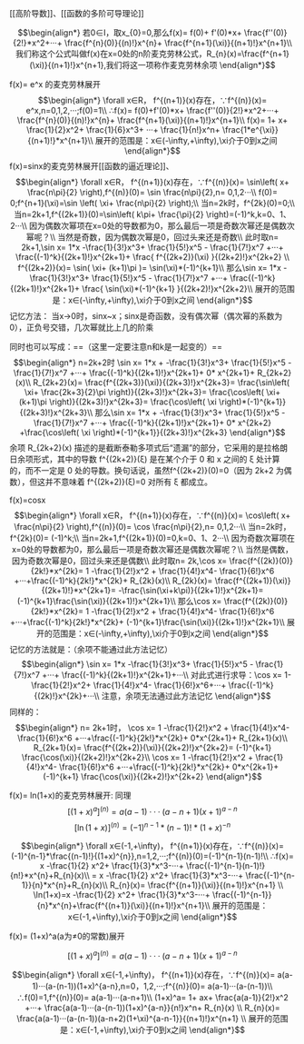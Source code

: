 [[高阶导数]]、[[函数的多阶可导理论]]

$$\begin{align*}
若0∈I，取x_{0}=0,那么f(x)= f(0)+ f'(0)*x+ \frac{f''(0)}{2!}*x^2+···+ \frac{f^{n}(0)}{(n)!}x^{n}+ \frac{f^{n+1}(\xi)}{(n+1)!}x^{n+1}\\
我们称这个公式叫做f(x)在x=0处的n阶麦克劳林公式，R_{n}(x)=\frac{f^{n+1}(\xi)}{(n+1)!}x^{n+1},我们将这一项称作麦克劳林余项
\end{align*}$$


f(x)= e^x 的麦克劳林展开
$$\begin{align*}
\forall x∈R， f^{(n+1)}(x)存在，∵f^{(n)}(x)= e^x,n=0,1,2,···;f(0)=1\\
∴f(x)= f(0)+f'(0)*x+ \frac{f''(0)}{2!}*x^2+···+ \frac{f^{n}(0)}{(n)!}x^{n}+ \frac{f^{n+1}(\xi)}{(n+1)!}x^{n+1}\\
f(x)= 1+ x+ \frac{1}{2}x^2+ \frac{1}{6}x^3+ ···+ \frac{1}{n!}x^n+ \frac{1*e^{\xi}}{(n+1)!}*x^{n+1}\\
展开的范围是：x∈(-\infty,+\infty),\xi介于0到x之间
\end{align*}$$
f(x)=sinx的麦克劳林展开[[函数的逼近理论]]、
$$\begin{align*}
\forall x∈R， f^{(n+1)}(x)存在，∵f^{(n)}(x)= \sin\left( x+ \frac{n\pi}{2} \right),f^{(n)}(0)= \sin \frac{n\pi}{2},n= 0,1,2···\\
f(0)= 0;f^{n+1}(\xi)=\sin \left( \xi+ \frac{n\pi}{2} \right);\\
当n=2k时，f^{2k}(0)=0;\\
当n=2k+1,f^{(2k+1)}(0)=\sin\left( k\pi+ \frac{\pi}{2} \right)=(-1)^k,k=0、1、2···\\
因为偶数次幂项在x=0处的导数都为0，那么最后一项是奇数次幂还是偶数次幂呢？\\
当然是奇数，因为偶数次幂是0，回过头来还是奇数\\
此时取n= 2k+1,\sin x= 1*x  -\frac{1}{3!}x^3+ \frac{1}{5!}x^5 - \frac{1}{7!}x^7 +···+ \frac{(-1)^k}{(2k+1)!}x^{2k+1}+ \frac{ f^{(2k+2)}(\xi) }{(2k+2)!}x^{2k+2} \\
 f^{(2k+2)}(x)= \sin( \xi+ (k+1)\pi )= \sin(\xi)*(-1)^{k+1}\\
那么\sin x= 1*x  -\frac{1}{3!}x^3+ \frac{1}{5!}x^5 - \frac{1}{7!}x^7 +···+ \frac{(-1)^k}{(2k+1)!}x^{2k+1}+ \frac{ \sin(\xi)*(-1)^{k+1} }{(2k+2)!}x^{2k+2}\\
展开的范围是：x∈(-\infty,+\infty),\xi介于0到x之间
\end{align*}$$
记忆方法：
当x->0时，sinx~x；sinx是奇函数，没有偶次幂（偶次幂的系数为0），正负号交错，几次幂就比上几的阶乘

同时也可以写成：==（这里一定要注意n和k是一起变的）==
$$\begin{align*}
n=2k+2时
\sin x= 1*x + -\frac{1}{3!}x^3+ \frac{1}{5!}x^5 - \frac{1}{7!}x^7 +···+ \frac{(-1)^k}{(2k+1)!}x^{2k+1}+ 0* x^{2k+1}+ R_{2k+2}(x)\\
 R_{2k+2}(x)= \frac{f^{(2k+3)}(\xi)}{(2k+3)!}x^{2k+3}=  \frac{\sin\left( \xi+ \frac{2k+3}{2}\pi \right)}{(2k+3)!}x^{2k+3}=   \frac{\cos\left( \xi+ (k+1)\pi \right)}{(2k+3)!}x^{2k+3}=    \frac{\cos\left( \xi \right)*(-1)^{k+1}}{(2k+3)!}x^{2k+3}\\
 那么\sin x= 1*x + -\frac{1}{3!}x^3+ \frac{1}{5!}x^5 - \frac{1}{7!}x^7 +···+ \frac{(-1)^k}{(2k+1)!}x^{2k+1}+ 0* x^{2k+2} +\frac{\cos\left( \xi \right)*(-1)^{k+1}}{(2k+3)!}x^{2k+3}
\end{align*}$$
余项 R_{2k+2}(x) 描述的是截断泰勒多项式后“遗漏”的部分，它采用的是拉格朗日余项形式，其中的导数 f^{(2k+2)}(ξ) 是在某个介于 0 和 x 之间的 ξ 处计算的，而不一定是 0 处的导数。换句话说，虽然f^{(2k+2)}(0)=0（因为 2k+2 为偶数），但这并不意味着 f^{(2k+2)}(ξ)=0 对所有 ξ 都成立。

f(x)=cosx
$$\begin{align*}
\forall x∈R， f^{(n+1)}(x)存在，∵f^{(n)}(x)= \cos\left( x+ \frac{n\pi}{2} \right),f^{(n)}(0)= \cos \frac{n\pi}{2},n= 0,1,2···\\
当n=2k时，f^{2k}(0)= (-1)^k;\\
当n=2k+1,f^{(2k+1)}(0)=0,k=0、1、2···\\
因为奇数次幂项在x=0处的导数都为0，那么最后一项是奇数次幂还是偶数次幂呢？\\
当然是偶数，因为奇数次幂是0，回过头来还是偶数\\
此时取n= 2k,\cos x= \frac{f^{(2k)}(0)}{2k!}*x^{2k}= 1 -\frac{1}{2!}x^2 + \frac{1}{4!}x^4- \frac{1}{6!}x^6 +···+\frac{(-1)^k}{2k!}*x^{2k}+ R_{2k}(x)\\
R_{2k}(x)= \frac{f^{(2k+1)}(\xi)}{(2k+1)!}*x^{2k+1}= -\frac{\sin(\xi+k\pi)}{(2k+1)!}x^{2k+1}= (-1)^{k+1}\frac{\sin(\xi)}{(2k+1)!}x^{2k+1}\\
那么\cos x= \frac{f^{(2k)}(0)}{2k!}*x^{2k}= 1 -\frac{1}{2!}x^2 + \frac{1}{4!}x^4- \frac{1}{6!}x^6 +···+\frac{(-1)^k}{2k!}*x^{2k}+ (-1)^{k+1}\frac{\sin(\xi)}{(2k+1)!}x^{2k+1}\\
展开的范围是：x∈(-\infty,+\infty),\xi介于0到x之间
\end{align*}$$
记忆的方法就是：（余项不能通过此方法记忆）
$$\begin{align*}
\sin x= 1*x  -\frac{1}{3!}x^3+ \frac{1}{5!}x^5 - \frac{1}{7!}x^7 +···+ \frac{(-1)^k}{(2k+1)!}x^{2k+1}+···\\
对此式进行求导：\cos x= 1- \frac{1}{2!}x^2+ \frac{1}{4!}x^4- \frac{1}{6!}x^6+···+ \frac{(-1)^k}{(2k)!}x^{2k}+···\\
注意，余项无法通过此方法记忆
\end{align*}$$
同样的：
$$\begin{align*}
n= 2k+1时， \cos x= 1 -\frac{1}{2!}x^2 + \frac{1}{4!}x^4- \frac{1}{6!}x^6 +···+\frac{(-1)^k}{2k!}*x^{2k}+ 0*x^{2k+1}+ R_{2k+1}(x)\\
R_{2k+1}(x)= \frac{f^{(2k+2)}(\xi)}{(2k+2)!}x^{2k+2}= (-1)^{k+1} \frac{\cos(\xi)}{(2k+2)!}x^{2k+2}\\
\cos x= 1 -\frac{1}{2!}x^2 + \frac{1}{4!}x^4- \frac{1}{6!}x^6 +···+\frac{(-1)^k}{2k!}*x^{2k}+ 0*x^{2k+1}+ (-1)^{k+1} \frac{\cos(\xi)}{(2k+2)!}x^{2k+2}
\end{align*}$$

f(x)= ln(1+x)的麦克劳林展开:
同理
$$
[(1+x)^a]^{(n)}= a(a-1)···(a-n+1)(x+1)^{a-n}
$$
$$
[\ln(1+x)]^{(n)} = (-1)^{n-1}* (n-1)!*(1+x)^{-n}
$$


$$\begin{align*}
\forall x∈(-1,+\infty)， f^{(n+1)}(x)存在，∵f^{(n)}(x)= (-1)^{n-1}*\frac{(n-1)!}{(1+x)^{n}},n=1,2,···;f^{(n)}(0)=(-1)^{n-1}(n-1)!\\
∴f(x)= x -\frac{1}{2} x^2+ \frac{1}{3}*x^3-···+ \frac{(-1)^{n-1}(n-1)!}{n!}*x^{n}+R_{n}(x)\\
= x -\frac{1}{2} x^2+ \frac{1}{3}*x^3-···+ \frac{(-1)^{n-1}}{n}*x^{n}+R_{n}(x)\\
R_{n}(x)= \frac{f^{(n+1)}(\xi)}{(n+1)!}x^{n+1} \\
\ln(1+x)=x -\frac{1}{2} x^2+ \frac{1}{3}*x^3-···+ \frac{(-1)^{n-1}}{n}*x^{n}+\frac{f^{(n+1)}(\xi)}{(n+1)!}x^{n+1}\\
展开的范围是：x∈(-1,+\infty),\xi介于0到x之间
\end{align*}$$

f(x)= (1+x)^a(a为≠0的常数)展开

$$
[(1+x)^a]^{(n)}= a(a-1)···(a-n+1)(x+1)^{a-n}
$$

$$\begin{align*}
\forall x∈(-1,+\infty)， f^{(n+1)}(x)存在，∵f^{(n)}(x)= a(a-1)···(a-(n-1))(1+x)^{a-n},n=0，1,2,···;f^{(n)}(0)= a(a-1)···(a-(n-1))\\
∴f(0)=1,f^{(n)}(0)= a(a-1)···(a-n+1)\\
(1+x)^a= 1+ ax+ \frac{a(a-1)}{2!}x^2 +···+ \frac{a(a-1)···(a-(n-1))(1+x)^{a-n}}{n!}x^n+ R_{n}(x) \\
R_{n}(x)= \frac{a(a-1)···(a-(n-1))(a-n+2)(1+\xi)^{a-n-1}}{(n+1)!}x^{n+1} \\
展开的范围是：x∈(-1,+\infty),\xi介于0到x之间
\end{align*}$$
